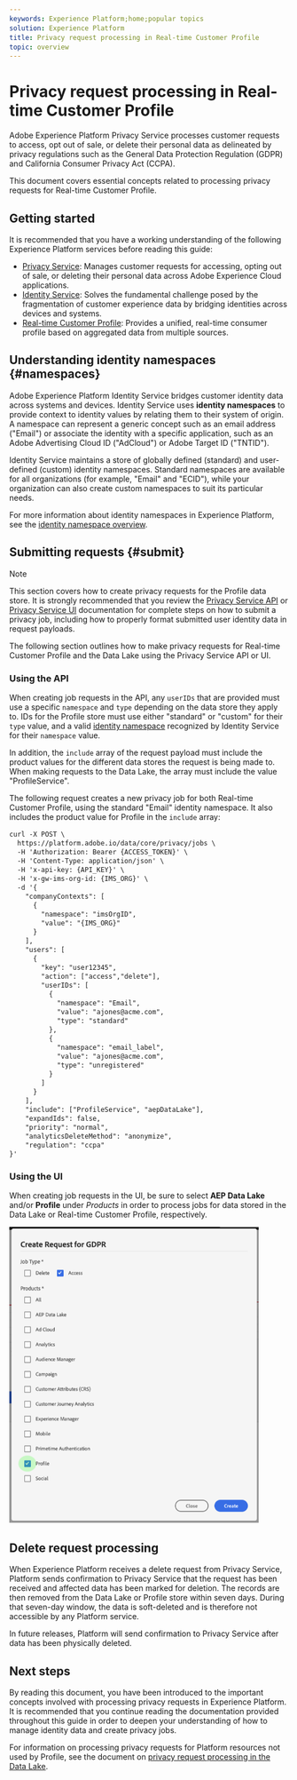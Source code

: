 ```yaml
---
keywords: Experience Platform;home;popular topics
solution: Experience Platform
title: Privacy request processing in Real-time Customer Profile
topic: overview
---
```


# Privacy request processing in Real-time Customer Profile

Adobe Experience Platform Privacy Service processes customer requests to access, opt out of sale, or delete their personal data as delineated by privacy regulations such as the General Data Protection Regulation (GDPR) and California Consumer Privacy Act (CCPA).

This document covers essential concepts related to processing privacy requests for Real-time Customer Profile.

## Getting started

It is recommended that you have a working understanding of the following Experience Platform services before reading this guide:

* [Privacy Service](home.md): Manages customer requests for accessing, opting out of sale, or deleting their personal data across Adobe Experience Cloud applications.
* [Identity Service](../identity-service/home.md): Solves the fundamental challenge posed by the fragmentation of customer experience data by bridging identities across devices and systems.
* [Real-time Customer Profile](../profile/home.md): Provides a unified, real-time consumer profile based on aggregated data from multiple sources.

## Understanding identity namespaces {#namespaces}

Adobe Experience Platform Identity Service bridges customer identity data across systems and devices. Identity Service uses **identity namespaces** to provide context to identity values by relating them to their system of origin. A namespace can represent a generic concept such as an email address ("Email") or associate the identity with a specific application, such as an Adobe Advertising Cloud ID ("AdCloud") or Adobe Target ID ("TNTID").

Identity Service maintains a store of globally defined (standard) and user-defined (custom) identity namespaces. Standard namespaces are available for all organizations (for example, "Email" and "ECID"), while your organization can also create custom namespaces to suit its particular needs.

For more information about identity namespaces in Experience Platform, see the [identity namespace overview](../identity-service/namespaces.md).

## Submitting requests {#submit}

>[!NOTE]
>
>This section covers how to create privacy requests for the Profile data store. It is strongly recommended that you review the [Privacy Service API](../privacy-service/api/getting-started.md) or [Privacy Service UI](../privacy-service/ui/overview.md) documentation for complete steps on how to submit a privacy job, including how to properly format submitted user identity data in request payloads.

The following section outlines how to make privacy requests for Real-time Customer Profile and the Data Lake using the Privacy Service API or UI.

### Using the API

When creating job requests in the API, any `userIDs` that are provided must use a specific `namespace` and `type` depending on the data store they apply to. IDs for the Profile store must use either "standard" or "custom" for their `type` value, and a valid [identity namespace](#namespaces) recognized by Identity Service for their `namespace` value.


In addition, the `include` array of the request payload must include the product values for the different data stores the request is being made to. When making requests to the Data Lake, the array must include the value "ProfileService".

The following request creates a new privacy job for both Real-time Customer Profile, using the standard "Email" identity namespace. It also includes the product value for Profile in the `include` array:

```shell
curl -X POST \
  https://platform.adobe.io/data/core/privacy/jobs \
  -H 'Authorization: Bearer {ACCESS_TOKEN}' \
  -H 'Content-Type: application/json' \
  -H 'x-api-key: {API_KEY}' \
  -H 'x-gw-ims-org-id: {IMS_ORG}' \
  -d '{
    "companyContexts": [
      {
        "namespace": "imsOrgID",
        "value": "{IMS_ORG}"
      }
    ],
    "users": [
      {
        "key": "user12345",
        "action": ["access","delete"],
        "userIDs": [
          {
            "namespace": "Email",
            "value": "ajones@acme.com",
            "type": "standard"
          },
          {
            "namespace": "email_label",
            "value": "ajones@acme.com",
            "type": "unregistered"
          }
        ]
      }
    ],
    "include": ["ProfileService", "aepDataLake"],
    "expandIds": false,
    "priority": "normal",
    "analyticsDeleteMethod": "anonymize",
    "regulation": "ccpa"
}'
```

### Using the UI

When creating job requests in the UI, be sure to select **AEP Data Lake** and/or **Profile** under _Products_ in order to process jobs for data stored in the Data Lake or Real-time Customer Profile, respectively.

<img src='images/privacy/product-value.png' width=450><br>

## Delete request processing

When Experience Platform receives a delete request from Privacy Service, Platform sends confirmation to Privacy Service that the request has been received and affected data has been marked for deletion. The records are then removed from the Data Lake or Profile store within seven days. During that seven-day window, the data is soft-deleted and is therefore not accessible by any Platform service.

In future releases, Platform will send confirmation to Privacy Service after data has been physically deleted.

## Next steps

By reading this document, you have been introduced to the important concepts involved with processing privacy requests in Experience Platform. It is recommended that you continue reading the documentation provided throughout this guide in order to deepen your understanding of how to manage identity data and create privacy jobs.

For information on processing privacy requests for Platform resources not used by Profile, see the document on [privacy request processing in the Data Lake](../catalog/privacy.md).